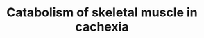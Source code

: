 ---
annotations:
- id: PW:0000605
  parent: disease pathway
  type: Pathway Ontology
  value: cancer pathway
- id: PW:0000013
  parent: disease pathway
  type: Pathway Ontology
  value: disease pathway
- id: CL:0000187
  parent: native cell
  type: Cell Type Ontology
  value: muscle cell
- id: PW:0000003
  parent: signaling pathway
  type: Pathway Ontology
  value: signaling pathway
- id: DOID:162
  parent: disease of cellular proliferation
  type: Disease Ontology
  value: cancer
authors:
- Nberk
- Eweitz
- Egonw
citedin: ''
communities: []
description: Cancer related cachexia is a metabolic disease that is defined by an
  increased breakdown of muscle protein. Muscle breakdown in cachexia occurs mostly
  due to activation of either the ubiquitin proteasome system, or the autophagy lysosomal
  system. In this pathway an overview is presented of the different mechanisms that
  have been found to activate these two systems involved in muscle degradation.
last-edited: 2024-07-18
ndex: null
organisms:
- Homo sapiens
redirect_from:
- /index.php/Pathway:WP5474
- /instance/WP5474
- /instance/WP5474_r134221
revision: r134221
schema-jsonld:
- '@context': https://schema.org/
  '@id': https://wikipathways.github.io/pathways/WP5474.html
  '@type': Dataset
  creator:
    '@type': Organization
    name: WikiPathways
  description: Cancer related cachexia is a metabolic disease that is defined by an
    increased breakdown of muscle protein. Muscle breakdown in cachexia occurs mostly
    due to activation of either the ubiquitin proteasome system, or the autophagy
    lysosomal system. In this pathway an overview is presented of the different mechanisms
    that have been found to activate these two systems involved in muscle degradation.
  keywords:
  - ACVR2A
  - AKT1
  - AKT1S1
  - CEBPB
  - CHUK
  - EP300
  - FBXO32
  - FOXO3
  - IGF1
  - IGF1R
  - IKBKB
  - IKBKG
  - IL1A
  - IL1B
  - IL1R1
  - IL6
  - IL6R
  - JAK1
  - MAP1LC3A
  - MAPK11
  - MLST8
  - MSTN
  - MTOR
  - NFKB1
  - NFKB2
  - NFKBIA
  - PDK1
  - PI3K
  - REL
  - RELA
  - RELB
  - RPTOR
  - SMAD2
  - SMAD3
  - SMAD4
  - STAT3
  - TNF
  - TNFRSF12A
  - TNFRSF1A
  - TNFSF12
  - TRIM63
  license: CC0
  name: Catabolism of skeletal muscle in cachexia
seo: CreativeWork
title: Catabolism of skeletal muscle in cachexia
wpid: WP5474
---